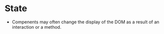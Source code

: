 <h1>State</h1>

- Compenents may often change the display of the DOM as a result of an interaction or a method.
